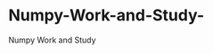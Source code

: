  # Numpy-Work-and-Study-
Numpy Work and Study 
                
                
                                  
                                  
                                                                                              
                                   
                      
                                 
                        
                                   
